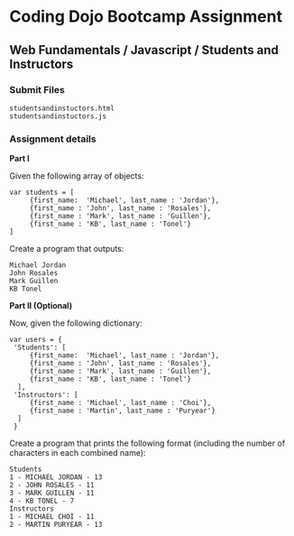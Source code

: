 # Coding Dojo Bootcamp Assignment  
## Web Fundamentals / Javascript / Students and Instructors

### Submit Files
```
studentsandinstuctors.html
studentsandinstuctors.js
```

### Assignment details  

**Part I**

Given the following array of objects:

```
var students = [ 
     {first_name:  'Michael', last_name : 'Jordan'},
     {first_name : 'John', last_name : 'Rosales'},
     {first_name : 'Mark', last_name : 'Guillen'},
     {first_name : 'KB', last_name : 'Tonel'}
]
```

Create a program that outputs:

```
Michael Jordan
John Rosales
Mark Guillen
KB Tonel
```

**Part II (Optional)**

Now, given the following dictionary:

```
var users = {
 'Students': [ 
     {first_name:  'Michael', last_name : 'Jordan'},
     {first_name : 'John', last_name : 'Rosales'},
     {first_name : 'Mark', last_name : 'Guillen'},
     {first_name : 'KB', last_name : 'Tonel'}
  ],
 'Instructors': [
     {first_name : 'Michael', last_name : 'Choi'},
     {first_name : 'Martin', last_name : 'Puryear'}
  ]
 }
 ```

 Create a program that prints  the following format (including the number of characters in each combined name):

```
Students
1 - MICHAEL JORDAN - 13
2 - JOHN ROSALES - 11
3 - MARK GUILLEN - 11
4 - KB TONEL - 7
Instructors
1 - MICHAEL CHOI - 11
2 - MARTIN PURYEAR - 13
```
